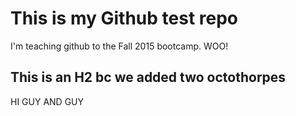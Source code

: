 # This is my Github test repo 

I'm teaching github to the Fall 2015 bootcamp. WOO!

## This is an H2 bc we added two octothorpes

HI GUY AND GUY 

